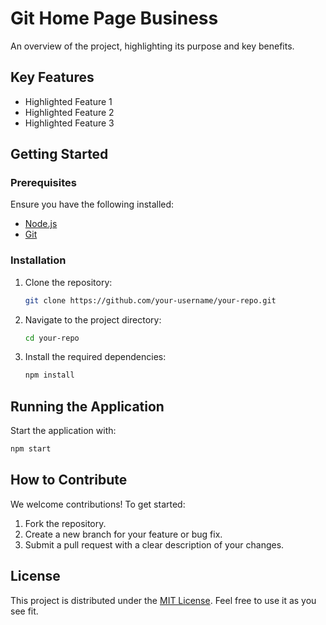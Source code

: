 # Git Home Page Business

An overview of the project, highlighting its purpose and key benefits.

## Key Features

- Highlighted Feature 1
- Highlighted Feature 2
- Highlighted Feature 3

## Getting Started

### Prerequisites

Ensure you have the following installed:
- [Node.js](https://nodejs.org/)
- [Git](https://git-scm.com/)

### Installation

1. Clone the repository:
    ```bash
    git clone https://github.com/your-username/your-repo.git
    ```
2. Navigate to the project directory:
    ```bash
    cd your-repo
    ```
3. Install the required dependencies:
    ```bash
    npm install
    ```

## Running the Application

Start the application with:
```bash
npm start
```

## How to Contribute

We welcome contributions! To get started:
1. Fork the repository.
2. Create a new branch for your feature or bug fix.
3. Submit a pull request with a clear description of your changes.

## License

This project is distributed under the [MIT License](LICENSE). Feel free to use it as you see fit.